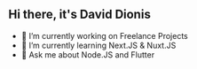 ## Hi there, it's David Dionis

<!--
**d4vidES/d4vidES** is a ✨ _special_ ✨ repository because its `README.md` (this file) appears on your GitHub profile.
-->

- 🔭 I’m currently working on Freelance Projects
- 🌱 I’m currently learning Next.JS & Nuxt.JS
- 💬 Ask me about Node.JS and Flutter

